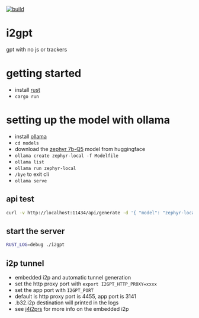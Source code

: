 [![build](https://github.com/kn0sys/i2gpt/actions/workflows/build.yml/badge.svg)](https://github.com/kn0sys/i2gpt/actions/workflows/build.yml)

# i2gpt
gpt with no js or trackers

# getting started

* install [rust](https://www.rust-lang.org/tools/install)
* `cargo run`


# setting up the model with ollama

* install [ollama](https://ollama.com/download)
* `cd models`
* download the [zephyr 7b-Q5](https://huggingface.co/TheBloke/zephyr-7B-beta-GGUF/blob/main/zephyr-7b-beta.Q5_K_M.gguf) model from huggingface
* `ollama create zephyr-local -f Modelfile`
* `ollama list`
* `ollama run zephyr-local`
* `/bye` to exit cli
* `ollama serve`

## api test

```bash
curl -v http://localhost:11434/api/generate -d '{ "model": "zephyr-local", "prompt": "What is water made of?", "stream": false }'
```

## start the server 

```bash
RUST_LOG=debug ./i2gpt
```

## i2p tunnel

* embedded i2p and automatic tunnel generation
* set the http proxy port with `export I2GPT_HTTP_PROXY=xxxx`
* set the app port with `I2GPT_PORT`
* default is http proxy port is 4455, app port is 3141
* .b32.i2p destination will printed in the logs
* see [j4i2prs](https://github.com/kn0sys/j4-i2p-rs) for more info on the embedded i2p
